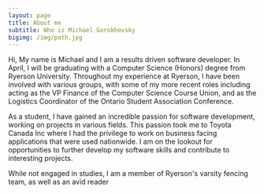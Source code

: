 ```yaml
---
layout: page
title: About me
subtitle: Who is Michael Gorokhovsky
bigimg: /img/path.jpg
---
```


Hi, My name is Michael and I am a results driven software developer. In April, I will be graduating with a Computer Science (Honors) degree from Ryerson University. Throughout my experience at Ryerson, I have been involved with various groups, with some of my more recent roles including acting as the VP Finance of the Computer Science Course Union, and as the Logistics Coordinator of the Ontario Student Association Conference.  

As a student, I have gained an incredible passion for software development, working on projects in various fields. This passion took me to Toyota Canada Inc where I had the privilege to work on business facing applications that were used nationwide. I am on the lookout for opportunities to further develop my software skills and contribute to interesting projects.  

While not engaged in studies, I am a member of Ryerson's varsity fencing team, as well as an avid reader
